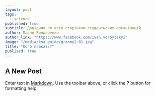 ```yaml
---
layout: post
tags: 
  - science
published: true
subtitle: Довідник по всім сторінкам студентьских організацій
author: Павло Бондаренко
author_link: "https://www.facebook.com/ivan.verbytskyi"
image: "/media/kma_guide/granny2-01.jpg"
title: "Кого лайкать?"
publised: true
---
```


## A New Post

Enter text in [Markdown](http://daringfireball.net/projects/markdown/). Use the toolbar above, or click the **?** button for formatting help.
